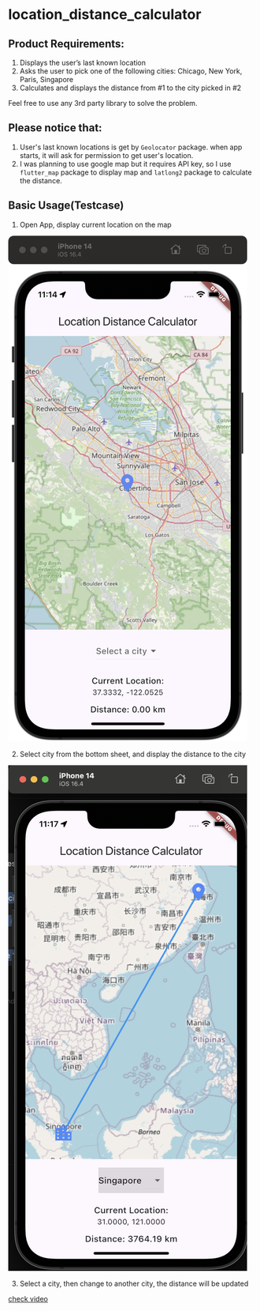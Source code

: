 # location_distance_calculator

## Product Requirements:

1. Displays the user’s last known location 
2. Asks the user to pick one of the following cities:  Chicago, New York, Paris, Singapore
3. Calculates and displays the distance from #1 to the city picked in #2

Feel free to use any 3rd party library to solve the problem.


## Please notice that:

1. User's last known locations is get by `Geolocator` package. when app starts, it will ask for permission to get user's location.
2. I was planning to use google map but it requires API key, so I use `flutter_map` package to display map and `latlong2` package to calculate the distance.

## Basic Usage(Testcase)

1. Open App, display current location on the map

![1](./assets/image.png)

2. Select city from the bottom sheet, and display the distance to the city

![alt text](./assets/testcase2.png)

3. Select a city, then change to another city, the distance will be updated


[check video](./assets/Simulator%20Screen%20Recording%20-%20iPhone%2014%20-%202024-09-02%20at%2011.20.25.mp4)